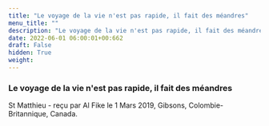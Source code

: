 ```yaml
---
title: "Le voyage de la vie n'est pas rapide, il fait des méandres"
menu_title: ""
description: "Le voyage de la vie n'est pas rapide, il fait des méandres"
date: 2022-06-01 06:00:01+00:662
draft: False
hidden: True
weight:
---
```

### Le voyage de la vie n'est pas rapide, il fait des méandres

St Matthieu - reçu par Al Fike le 1 Mars 2019, Gibsons, Colombie-Britannique, Canada.



